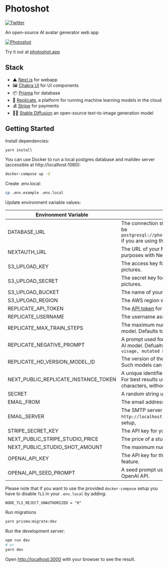 # Photoshot

[![Twitter](https://img.shields.io/twitter/url/https/twitter.com/photoshot_ai.svg?style=social&label=Follow%20%40photoshot_ai)](https://twitter.com/photoshot_ai)

An open-source AI avatar generator web app

[![Photoshot](https://photoshot.app/og-cover.jpg)
](https://user-images.githubusercontent.com/1102595/206658000-d349ef06-e4f2-4626-9deb-6c8a246f7553.mp4)

Try it out at [photoshot.app](https://photoshot.app)

## Stack

- ▲ [Next.js](https://nextjs.org/) for webapp
- 🖼 [Chakra UI](https://chakra-ui.com/) for UI components
- 📦 [Prisma](https://www.prisma.io/) for database
- 🧠 [Replicate](https://replicate.com/), a platform for running machine learning models in the cloud
- 💰 [Stripe](https://stripe.com/) for payments
- 👩‍🎨 [Stable Diffusion](https://replicate.com/stability-ai/stable-diffusion) an open-source text-to-image generation model

## Getting Started

Install dependencies:

```bash
yarn install
```

You can use Docker to run a local postgres database and maildev server (accessible at http://localhost:1080):

```bash
docker-compose up -d
```

Create .env.local:

```bash
cp .env.example .env.local
```

Update environment variable values:

| Environment Variable                 | Explanation                                                                                                                                                            |
|--------------------------------------|------------------------------------------------------------------------------------------------------------------------------------------------------------------------|
| DATABASE_URL                         | The connection string for your PostgreSQL database. It will be `postgresql://photoshot:photoshot@localhost:5432/photoshot` if you are using the provided docket setup. |
| NEXTAUTH_URL                         | The URL of your Next.js application, used for authentication purposes with NextAuth.js.                                                                                |
| S3_UPLOAD_KEY                        | The access key for your AWS S3 bucket used for storing pictures.                                                                                                       |
| S3_UPLOAD_SECRET                     | The secret key for your AWS S3 bucket used GŞİTfor storing pictures.                                                                                                      |
| S3_UPLOAD_BUCKET                     | The name of your AWS S3 bucket used for storing pictures.                                                                                                              |
| S3_UPLOAD_REGION                     | The AWS region where your S3 bucket is located.                                                                                                                        |
| REPLICATE_API_TOKEN                  | The [API token](https://replicate.com/account) for Replicate.                                                                                                          |
| REPLICATE_USERNAME                   | The username associated with your Replicate account.                                                                                                                   |
| REPLICATE_MAX_TRAIN_STEPS            | The maximum number of training steps for the Dreambooth AI model. Defaults to `3000`.                                                                                  |
| REPLICATE_NEGATIVE_PROMPT            | A prompt used for negative training examples in the Replicate AI model. Defualts to `cropped face, cover face, cover visage, mutated hands`                            |
| REPLICATE_HD_VERSION_MODEL_ID        | The version of the model for upscaling the generated images. Such models can be browsed [here](https://replicate.com/collections/super-resolution)                     |
| NEXT_PUBLIC_REPLICATE_INSTANCE_TOKEN | A unique identifier for the training data. It can be any string. For best results use an identifier containing three Unicode characters, without spaces e.g. `cjw`     |
| SECRET                               | A random string used for NextAuth.js authentication.                                                                                                                   |
| EMAIL_FROM                           | The email address from which emails will be sent.                                                                                                                      |
| EMAIL_SERVER                         | The SMTP server URL used for sending emails. It will be `http://localhost:25` if you are using the provided docker setup,                                              |
| STRIPE_SECRET_KEY                    | The API key for your Stripe account.                                                                                                                                   |
| NEXT_PUBLIC_STRIPE_STUDIO_PRICE      | The price of a studio in cents (e.g., 1000 = $10).                                                                                                                     |
| NEXT_PUBLIC_STUDIO_SHOT_AMOUNT       | The maximum number of shots allowed per studio.                                                                                                                        |
| OPENAI_API_KEY                       | The API key for the OpenAI API, used for the prompt wizard feature.                                                                                                    |
| OPENAI_API_SEED_PROMPT               | A seed prompt used for generating style prompts using the OpenAI API.                                                                                                  |


Please note that if you want to use the provided `docker-compose` setup you have to disable `TLS` in your `.env.local` by adding:

```
NODE_TLS_REJECT_UNAUTHORIZED = "0"
```

Run migrations

```bash
yarn prisma:migrate:dev
```

Run the development server:

```bash
npm run dev
# or
yarn dev
```

Open [http://localhost:3000](http://localhost:3000) with your browser to see the result.
